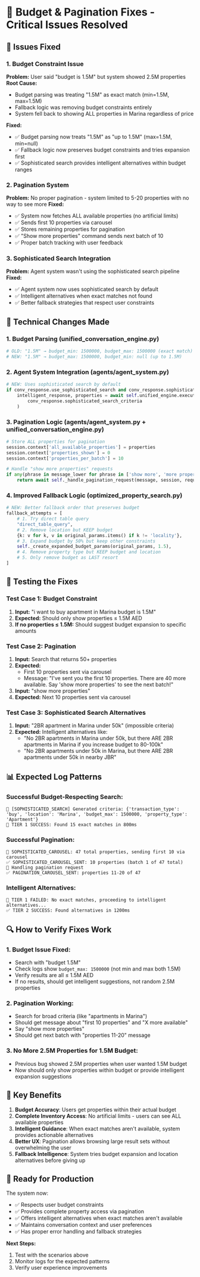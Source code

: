 # 🚀 Budget & Pagination Fixes - Critical Issues Resolved

## 🚨 Issues Fixed

### 1. Budget Constraint Issue
**Problem:** User said "budget is 1.5M" but system showed 2.5M properties
**Root Cause:** 
- Budget parsing was treating "1.5M" as exact match (min=1.5M, max=1.5M)
- Fallback logic was removing budget constraints entirely
- System fell back to showing ALL properties in Marina regardless of price

**Fixed:**
- ✅ Budget parsing now treats "1.5M" as "up to 1.5M" (max=1.5M, min=null)
- ✅ Fallback logic now preserves budget constraints and tries expansion first
- ✅ Sophisticated search provides intelligent alternatives within budget ranges

### 2. Pagination System
**Problem:** No proper pagination - system limited to 5-20 properties with no way to see more
**Fixed:**
- ✅ System now fetches ALL available properties (no artificial limits)
- ✅ Sends first 10 properties via carousel
- ✅ Stores remaining properties for pagination
- ✅ "Show more properties" command sends next batch of 10
- ✅ Proper batch tracking with user feedback

### 3. Sophisticated Search Integration
**Problem:** Agent system wasn't using the sophisticated search pipeline
**Fixed:**
- ✅ Agent system now uses sophisticated search by default
- ✅ Intelligent alternatives when exact matches not found
- ✅ Better fallback strategies that respect user constraints

## 🔧 Technical Changes Made

### 1. Budget Parsing (unified_conversation_engine.py)
```python
# OLD: "1.5M" → budget_min: 1500000, budget_max: 1500000 (exact match)
# NEW: "1.5M" → budget_max: 1500000, budget_min: null (up to 1.5M)
```

### 2. Agent System Integration (agents/agent_system.py)
```python
# NEW: Uses sophisticated search by default
if conv_response.use_sophisticated_search and conv_response.sophisticated_search_criteria:
    intelligent_response, properties = await self.unified_engine.execute_sophisticated_search_and_respond(
        conv_response.sophisticated_search_criteria
    )
```

### 3. Pagination Logic (agents/agent_system.py + unified_conversation_engine.py)
```python
# Store ALL properties for pagination
session.context['all_available_properties'] = properties
session.context['properties_shown'] = 0
session.context['properties_per_batch'] = 10

# Handle "show more properties" requests
if any(phrase in message_lower for phrase in ['show more', 'more properties']):
    return await self._handle_pagination_request(message, session, requirements)
```

### 4. Improved Fallback Logic (optimized_property_search.py)
```python
# NEW: Better fallback order that preserves budget
fallback_attempts = [
    # 1. Try direct table query
    "direct_table_query",
    # 2. Remove location but KEEP budget  
    {k: v for k, v in original_params.items() if k != 'locality'},
    # 3. Expand budget by 50% but keep other constraints
    self._create_expanded_budget_params(original_params, 1.5),
    # 4. Remove property type but KEEP budget and location
    # 5. Only remove budget as LAST resort
]
```

## 🧪 Testing the Fixes

### Test Case 1: Budget Constraint
1. **Input:** "i want to buy apartment in Marina budget is 1.5M"
2. **Expected:** Should only show properties ≤ 1.5M AED
3. **If no properties ≤ 1.5M:** Should suggest budget expansion to specific amounts

### Test Case 2: Pagination
1. **Input:** Search that returns 50+ properties
2. **Expected:** 
   - First 10 properties sent via carousel
   - Message: "I've sent you the first 10 properties. There are 40 more available. Say 'show more properties' to see the next batch!"
3. **Input:** "show more properties" 
4. **Expected:** Next 10 properties sent via carousel

### Test Case 3: Sophisticated Search Alternatives
1. **Input:** "2BR apartment in Marina under 50k" (impossible criteria)
2. **Expected:** Intelligent alternatives like:
   - "No 2BR apartments in Marina under 50k, but there ARE 2BR apartments in Marina if you increase budget to 80-100k"
   - "No 2BR apartments under 50k in Marina, but there ARE 2BR apartments under 50k in nearby JBR"

## 📊 Expected Log Patterns

### Successful Budget-Respecting Search:
```
🧠 [SOPHISTICATED_SEARCH] Generated criteria: {'transaction_type': 'buy', 'location': 'Marina', 'budget_max': 1500000, 'property_type': 'Apartment'}
🎯 TIER 1 SUCCESS: Found 15 exact matches in 800ms
```

### Successful Pagination:
```
🎠 SOPHISTICATED_CAROUSEL: 47 total properties, sending first 10 via carousel
✅ SOPHISTICATED_CAROUSEL_SENT: 10 properties (batch 1 of 47 total)
📄 Handling pagination request
✅ PAGINATION_CAROUSEL_SENT: properties 11-20 of 47
```

### Intelligent Alternatives:
```
🎯 TIER 1 FAILED: No exact matches, proceeding to intelligent alternatives...
✅ TIER 2 SUCCESS: Found alternatives in 1200ms
```

## 🔍 How to Verify Fixes Work

### 1. Budget Issue Fixed:
- Search with "budget 1.5M" 
- Check logs show `budget_max: 1500000` (not min and max both 1.5M)
- Verify results are all ≤ 1.5M AED
- If no results, should get intelligent suggestions, not random 2.5M properties

### 2. Pagination Working:
- Search for broad criteria (like "apartments in Marina")
- Should get message about "first 10 properties" and "X more available"
- Say "show more properties" 
- Should get next batch with "properties 11-20" message

### 3. No More 2.5M Properties for 1.5M Budget:
- Previous bug showed 2.5M properties when user wanted 1.5M budget
- Now should only show properties within budget or provide intelligent expansion suggestions

## 🎯 Key Benefits

1. **Budget Accuracy**: Users get properties within their actual budget
2. **Complete Inventory Access**: No artificial limits - users can see ALL available properties
3. **Intelligent Guidance**: When exact matches aren't available, system provides actionable alternatives
4. **Better UX**: Pagination allows browsing large result sets without overwhelming the user
5. **Fallback Intelligence**: System tries budget expansion and location alternatives before giving up

## 🚀 Ready for Production

The system now:
- ✅ Respects user budget constraints
- ✅ Provides complete property access via pagination  
- ✅ Offers intelligent alternatives when exact matches aren't available
- ✅ Maintains conversation context and user preferences
- ✅ Has proper error handling and fallback strategies

**Next Steps:**
1. Test with the scenarios above
2. Monitor logs for the expected patterns
3. Verify user experience improvements
